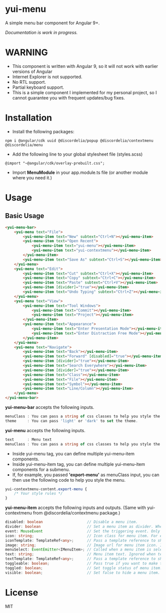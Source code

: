 # yui-menu

A simple menu bar component for Angular 9+.

_Documentation is work in progress._

# WARNING

* This component is written with Angular 9, so it will not work with earlier versions of Angular
* Internet Explorer is not supported.
* No RTL support.
* Partial keyboard support.
* This is a simple component I implemented for my personal project, so I cannot guarantee you with frequent updates/bug fixes.

# Installation

* Install the following packages:
    
```
npm i @angular/cdk uuid @discordelia/popup @discordelia/contextmenu @discordelia/menu
```

* Add the following line to your global stylesheet file (styles.scss)
    
```
@import "~@angular/cdk/overlay-prebuilt.css";
```

* Import **MenuModule** in your app.module.ts file (or another module where you need it.)

# Usage

## Basic Usage

```html
<yui-menu-bar>
    <yui-menu text="File">
        <yui-menu-item text="New" subtext="Ctrl+N"></yui-menu-item>
        <yui-menu-item text="Open Recent">
            <yui-menu-item text="yui-menu"></yui-menu-item>
            <yui-menu-item text="yui-contextmenu"></yui-menu-item>
        </yui-menu-item>
        <yui-menu-item text="Save As" subtext="Ctrl+S"></yui-menu-item>
    </yui-menu>
    <yui-menu text="Edit">
        <yui-menu-item text="Cut" subtext="Ctrl+X"></yui-menu-item>
        <yui-menu-item text="Copy" subtext="Ctrl+C"></yui-menu-item>
        <yui-menu-item text="Paste" subtext="Ctrl+V"></yui-menu-item>
        <yui-menu-item [divider]="true"></yui-menu-item>
        <yui-menu-item text="Undo Typing" subtext="Ctrl+Z"></yui-menu-item>
    </yui-menu>
    <yui-menu text="View">
        <yui-menu-item text="Tool Windows">
            <yui-menu-item text="Commit"></yui-menu-item>
            <yui-menu-item text="Project"></yui-menu-item>
        </yui-menu-item>
        <yui-menu-item text="Appearance">
            <yui-menu-item text="Enter Presentation Mode"></yui-menu-item>
            <yui-menu-item text="Enter Distraction Free Mode"></yui-menu-item>
        </yui-menu-item>
    </yui-menu>
    <yui-menu text="Navigate">
        <yui-menu-item text="Back"></yui-menu-item>
        <yui-menu-item text="Forward" [disabled]="true"></yui-menu-item>
        <yui-menu-item [divider]="true"></yui-menu-item>
        <yui-menu-item text="Search Everywhere"></yui-menu-item>
        <yui-menu-item [divider]="true"></yui-menu-item>
        <yui-menu-item text="Class"></yui-menu-item>
        <yui-menu-item text="File"></yui-menu-item>
        <yui-menu-item text="Symbol"></yui-menu-item>
        <yui-menu-item text="Line/Column"></yui-menu-item>
    </yui-menu>
</yui-menu-bar>
```

**yui-menu-bar** accepts the following inputs.

```typescript
menuClass : You can pass a string of css classes to help you style the menu.
theme     : You can pass 'light' or 'dark' to set the theme.
```


**yui-menu** accepts the following inputs.

```typescript
text      : Menu text
menuClass : You can pass a string of css classes to help you style the menu. Overrides the one from yui-menu-bar.
```

* Inside yui-menu tag, you can define multiple yui-menu-item components.
* Inside yui-menu-item tag, you can define multiple yui-menu-item components for a submenu.
* If, for example, you passed **'export-menu'** as menuClass input, you can then use the following code to help you style the menu.

```scss
yui-contextmenu-content.export-menu {
    /* Your style rules */
}
```

**yui-menu-item** accepts the following inputs and outputs. (Same with yui-contextmenu from @discordelia/contextmenu package.)

```typescript
disabled: boolean                    // Disable a menu item.
divider: boolean                     // Set a menu item as divider. When set to true, all other options are ignored.
event: MouseEvent                    // Set the triggering event. Only used when the target changes dynamically.
icon: string;                        // Icon class for menu item. For example, you can pass a font icon class such as 'fa fa-plus'. Ignored when iconTemplate option is set.
iconTemplate: TemplateRef<any>;      // Pass a template reference to show as menu item icon.
image: string;                       // Image url for menu item icon. Ignored when iconTemplate option is set.
menuSelect: EventEmitter<IMenuItem>; // Called when a menu item is selected. 
text: string;                        // Menu item text. Ignored when textTemplate option is set.
textTemplate: TemplateRef<any>;      // Pass a template reference to show as menu item text.
toggleable: boolean;                 // Pass true if you want to make the menu item toggleable.
toggled: boolean;                    // Set toggle status of menu item. This is a two-way binding. [(toggled)]
visible: boolean;                    // Set false to hide a menu item.
```

# License

MIT
